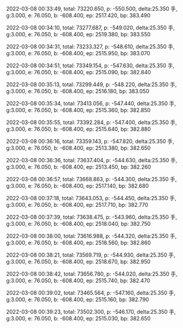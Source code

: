 2022-03-08 00:33:49, total: 73220.650, p: -550.500, delta:25.350 手, g:3.000, e: 76.050, b: -608.400, ep: 2517.420, bp: 383.490

2022-03-08 00:34:10, total: 73277.687, p: -549.020, delta:25.350 手, g:3.000, e: 76.050, b: -608.400, ep: 2519.380, bp: 383.550

2022-03-08 00:34:31, total: 73233.327, p: -548.610, delta:25.350 手, g:3.000, e: 76.050, b: -608.400, ep: 2515.950, bp: 383.070

2022-03-08 00:34:51, total: 73349.154, p: -547.630, delta:25.350 手, g:3.000, e: 76.050, b: -608.400, ep: 2515.090, bp: 382.840

2022-03-08 00:35:13, total: 73299.449, p: -548.220, delta:25.350 手, g:3.000, e: 76.050, b: -608.400, ep: 2516.180, bp: 383.050

2022-03-08 00:35:34, total: 73413.056, p: -547.440, delta:25.350 手, g:3.000, e: 76.050, b: -608.400, ep: 2515.360, bp: 382.850

2022-03-08 00:35:55, total: 73392.284, p: -547.400, delta:25.350 手, g:3.000, e: 76.050, b: -608.400, ep: 2515.640, bp: 382.880

2022-03-08 00:36:16, total: 73359.143, p: -547.820, delta:25.350 手, g:3.000, e: 76.050, b: -608.400, ep: 2513.380, bp: 382.650

2022-03-08 00:36:36, total: 73637.404, p: -544.630, delta:25.350 手, g:3.000, e: 76.050, b: -608.400, ep: 2513.450, bp: 382.260

2022-03-08 00:36:57, total: 73668.863, p: -544.300, delta:25.350 手, g:3.000, e: 76.050, b: -608.400, ep: 2517.140, bp: 382.680

2022-03-08 00:37:18, total: 73643.053, p: -544.450, delta:25.350 手, g:3.000, e: 76.050, b: -608.400, ep: 2517.710, bp: 382.770

2022-03-08 00:37:39, total: 73638.475, p: -543.960, delta:25.350 手, g:3.000, e: 76.050, b: -608.400, ep: 2518.040, bp: 382.750

2022-03-08 00:38:00, total: 73616.988, p: -544.320, delta:25.350 手, g:3.000, e: 76.050, b: -608.400, ep: 2518.560, bp: 382.860

2022-03-08 00:38:21, total: 73569.719, p: -544.930, delta:25.350 手, g:3.000, e: 76.050, b: -608.400, ep: 2518.670, bp: 382.950

2022-03-08 00:38:42, total: 73656.780, p: -544.020, delta:25.350 手, g:3.000, e: 76.050, b: -608.400, ep: 2515.740, bp: 382.470

2022-03-08 00:39:02, total: 73465.564, p: -547.160, delta:25.350 手, g:3.000, e: 76.050, b: -608.400, ep: 2515.160, bp: 382.790

2022-03-08 00:39:23, total: 73502.300, p: -546.170, delta:25.350 手, g:3.000, e: 76.050, b: -608.400, ep: 2515.030, bp: 382.650